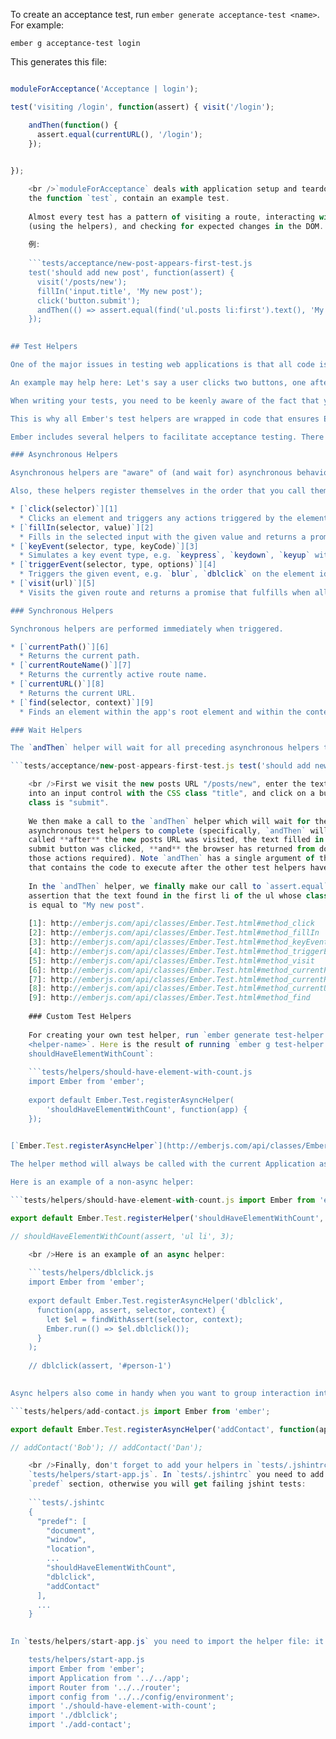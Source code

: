 To create an acceptance test, run `ember generate acceptance-test <name>`. For example:

```shell
ember g acceptance-test login
```

This generates this file:

```tests/acceptance/login-test.js import { test } from 'qunit'; import moduleForAcceptance from 'people/tests/helpers/module-for-acceptance';

moduleForAcceptance('Acceptance | login');

test('visiting /login', function(assert) { visit('/login');

    andThen(function() {
      assert.equal(currentURL(), '/login');
    });
    

});

    <br />`moduleForAcceptance` deals with application setup and teardown. The last few lines, within
    the function `test`, contain an example test.
    
    Almost every test has a pattern of visiting a route, interacting with the page
    (using the helpers), and checking for expected changes in the DOM.
    
    例:
    
    ```tests/acceptance/new-post-appears-first-test.js
    test('should add new post', function(assert) {
      visit('/posts/new');
      fillIn('input.title', 'My new post');
      click('button.submit');
      andThen(() => assert.equal(find('ul.posts li:first').text(), 'My new post'));
    });
    

## Test Helpers

One of the major issues in testing web applications is that all code is event-driven and therefore has the potential to be asynchronous (i.e. output can happen out of sequence from input). This has the ramification that code can be executed in any order.

An example may help here: Let's say a user clicks two buttons, one after another and both load data from different servers. They take different times to respond.

When writing your tests, you need to be keenly aware of the fact that you cannot be sure that the response will return immediately after you make your requests, therefore your assertion code (the "tester") needs to wait for the thing being tested (the "testee") to be in a synchronized state. In the example above, that would be when both servers have responded and the test code can go about its business checking the data (whether it is mock data, or real data).

This is why all Ember's test helpers are wrapped in code that ensures Ember is back in a synchronized state when it makes its assertions. It saves you from having to wrap everything in code that does that, and it makes it easier to read your tests because there's less boilerplate in them.

Ember includes several helpers to facilitate acceptance testing. There are two types of helpers: **asynchronous** and **synchronous**.

### Asynchronous Helpers

Asynchronous helpers are "aware" of (and wait for) asynchronous behavior within your application, making it much easier to write deterministic tests.

Also, these helpers register themselves in the order that you call them and will be run in a chain; each one is only called after the previous one finishes. You can rest assured, therefore, that the order you call them in will also be their execution order, and that the previous helper has finished before the next one starts.

* [`click(selector)`][1] 
  * Clicks an element and triggers any actions triggered by the element's `click` event and returns a promise that fulfills when all resulting async behavior is complete.
* [`fillIn(selector, value)`][2] 
  * Fills in the selected input with the given value and returns a promise that fulfills when all resulting async behavior is complete. Works with `<select>` elements as well as `<input>` elements. Keep in mind that with `<select>` elements, `value` must be set to the *value* of the `<option>` tag, rather than its *content* (for example, `true` rather than `"Yes"`).
* [`keyEvent(selector, type, keyCode)`][3] 
  * Simulates a key event type, e.g. `keypress`, `keydown`, `keyup` with the desired keyCode on element found by the selector.
* [`triggerEvent(selector, type, options)`][4] 
  * Triggers the given event, e.g. `blur`, `dblclick` on the element identified by the provided selector.
* [`visit(url)`][5] 
  * Visits the given route and returns a promise that fulfills when all resulting async behavior is complete.

### Synchronous Helpers

Synchronous helpers are performed immediately when triggered.

* [`currentPath()`][6] 
  * Returns the current path.
* [`currentRouteName()`][7] 
  * Returns the currently active route name.
* [`currentURL()`][8] 
  * Returns the current URL.
* [`find(selector, context)`][9] 
  * Finds an element within the app's root element and within the context (optional). Scoping to the root element is especially useful to avoid conflicts with the test framework's reporter, and this is done by default if the context is not specified.

### Wait Helpers

The `andThen` helper will wait for all preceding asynchronous helpers to complete prior to progressing forward. Let's take a look at the following example.

```tests/acceptance/new-post-appears-first-test.js test('should add new post', function(assert) { visit('/posts/new'); fillIn('input.title', 'My new post'); click('button.submit'); andThen(() => assert.equal(find('ul.posts li:first').text(), 'My new post')); });

    <br />First we visit the new posts URL "/posts/new", enter the text "My new post"
    into an input control with the CSS class "title", and click on a button whose
    class is "submit".
    
    We then make a call to the `andThen` helper which will wait for the preceding
    asynchronous test helpers to complete (specifically, `andThen` will only be
    called **after** the new posts URL was visited, the text filled in and the
    submit button was clicked, **and** the browser has returned from doing whatever
    those actions required). Note `andThen` has a single argument of the function
    that contains the code to execute after the other test helpers have finished.
    
    In the `andThen` helper, we finally make our call to `assert.equal` which makes an
    assertion that the text found in the first li of the ul whose class is "posts"
    is equal to "My new post".
    
    [1]: http://emberjs.com/api/classes/Ember.Test.html#method_click
    [2]: http://emberjs.com/api/classes/Ember.Test.html#method_fillIn
    [3]: http://emberjs.com/api/classes/Ember.Test.html#method_keyEvent
    [4]: http://emberjs.com/api/classes/Ember.Test.html#method_triggerEvent
    [5]: http://emberjs.com/api/classes/Ember.Test.html#method_visit
    [6]: http://emberjs.com/api/classes/Ember.Test.html#method_currentPath
    [7]: http://emberjs.com/api/classes/Ember.Test.html#method_currentRouteName
    [8]: http://emberjs.com/api/classes/Ember.Test.html#method_currentURL
    [9]: http://emberjs.com/api/classes/Ember.Test.html#method_find
    
    ### Custom Test Helpers
    
    For creating your own test helper, run `ember generate test-helper
    <helper-name>`. Here is the result of running `ember g test-helper
    shouldHaveElementWithCount`:
    
    ```tests/helpers/should-have-element-with-count.js
    import Ember from 'ember';
    
    export default Ember.Test.registerAsyncHelper(
        'shouldHaveElementWithCount', function(app) {
    });
    

[`Ember.Test.registerAsyncHelper`](http://emberjs.com/api/classes/Ember.Test.html#method_registerAsyncHelper) and [`Ember.Test.registerHelper`](http://emberjs.com/api/classes/Ember.Test.html#method_registerHelper) are used to register test helpers that will be injected when `startApp` is called. The difference between `Ember.Test.registerHelper` and `Ember.Test.registerAsyncHelper` is that the latter will not run until any previous async helper has completed and any subsequent async helper will wait for it to finish before running.

The helper method will always be called with the current Application as the first parameter. Other parameters, such as assert, need to be provided when calling the helper. Helpers need to be registered prior to calling `startApp`, but ember-cli will take care of it for you.

Here is an example of a non-async helper:

```tests/helpers/should-have-element-with-count.js import Ember from 'ember';

export default Ember.Test.registerHelper('shouldHaveElementWithCount', function(app, assert, selector, n, context) { const el = findWithAssert(selector, context); const count = el.length; assert.equal(count, n, `found ${count} times`); } );

// shouldHaveElementWithCount(assert, 'ul li', 3);

    <br />Here is an example of an async helper:
    
    ```tests/helpers/dblclick.js
    import Ember from 'ember';
    
    export default Ember.Test.registerAsyncHelper('dblclick',
      function(app, assert, selector, context) {
        let $el = findWithAssert(selector, context);
        Ember.run(() => $el.dblclick());
      }
    );
    
    // dblclick(assert, '#person-1')
    

Async helpers also come in handy when you want to group interaction into one helper. For example:

```tests/helpers/add-contact.js import Ember from 'ember';

export default Ember.Test.registerAsyncHelper('addContact', function(app, name) { fillIn('#name', name); click('button.create'); } );

// addContact('Bob'); // addContact('Dan');

    <br />Finally, don't forget to add your helpers in `tests/.jshintrc` and in
    `tests/helpers/start-app.js`. In `tests/.jshintrc` you need to add it in the
    `predef` section, otherwise you will get failing jshint tests:
    
    ```tests/.jshintc
    {
      "predef": [
        "document",
        "window",
        "location",
        ...
        "shouldHaveElementWithCount",
        "dblclick",
        "addContact"
      ],
      ...
    }
    

In `tests/helpers/start-app.js` you need to import the helper file: it will be registered then.

    tests/helpers/start-app.js
    import Ember from 'ember';
    import Application from '../../app';
    import Router from '../../router';
    import config from '../../config/environment';
    import './should-have-element-with-count';
    import './dblclick';
    import './add-contact';